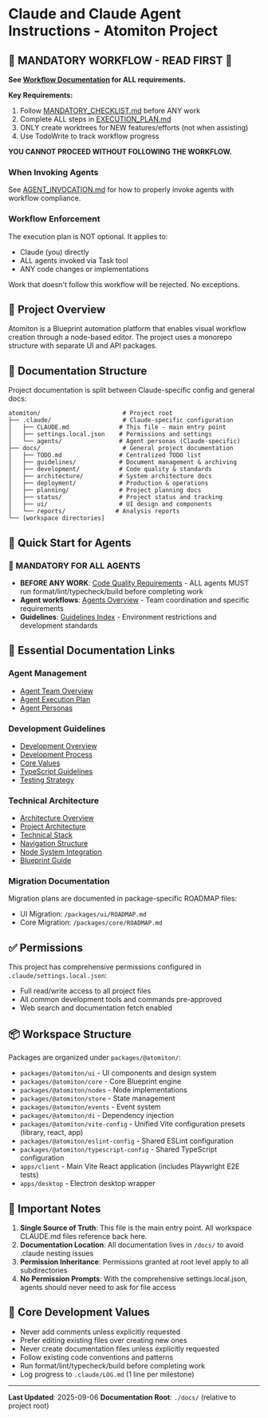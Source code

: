 # Claude and Claude Agent Instructions - Atomiton Project

## 🚨 MANDATORY WORKFLOW - READ FIRST 🚨

**See [Workflow Documentation](./workflow/README.md) for ALL requirements.**

**Key Requirements:**

1. Follow [MANDATORY_CHECKLIST.md](./workflow/MANDATORY_CHECKLIST.md) before ANY work
2. Complete ALL steps in [EXECUTION_PLAN.md](./workflow/EXECUTION_PLAN.md)
3. ONLY create worktrees for NEW features/efforts (not when assisting)
4. Use TodoWrite to track workflow progress

**YOU CANNOT PROCEED WITHOUT FOLLOWING THE WORKFLOW.**

### When Invoking Agents

See [AGENT_INVOCATION.md](./workflow/AGENT_INVOCATION.md) for how to properly invoke agents with workflow compliance.

### Workflow Enforcement

The execution plan is NOT optional. It applies to:

- Claude (you) directly
- ALL agents invoked via Task tool
- ANY code changes or implementations

Work that doesn't follow this workflow will be rejected. No exceptions.

## 🎯 Project Overview

Atomiton is a Blueprint automation platform that enables visual workflow creation through a node-based editor. The project uses a monorepo structure with separate UI and API packages.

## 📁 Documentation Structure

Project documentation is split between Claude-specific config and general docs:

```
atomiton/                       # Project root
├── .claude/                    # Claude-specific configuration
│   ├── CLAUDE.md              # This file - main entry point
│   ├── settings.local.json    # Permissions and settings
│   └── agents/                # Agent personas (Claude-specific)
├── docs/                       # General project documentation
│   ├── TODO.md                # Centralized TODO list
│   ├── guidelines/            # Document management & archiving
│   ├── development/           # Code quality & standards
│   ├── architecture/          # System architecture docs
│   ├── deployment/            # Production & operations
│   ├── planning/              # Project planning docs
│   ├── status/                # Project status and tracking
│   ├── ui/                    # UI design and components
│   └── reports/              # Analysis reports
└── [workspace directories]
```

## 🚀 Quick Start for Agents

### 🚨 MANDATORY FOR ALL AGENTS

- **BEFORE ANY WORK**: [Code Quality Requirements](../docs/development/README.md) - ALL agents MUST run format/lint/typecheck/build before completing work
- **Agent workflows**: [Agents Overview](./agents/README.md) - Team coordination and specific requirements
- **Guidelines**: [Guidelines Index](../docs/guidelines/README.md) - Environment restrictions and development standards

## 🔗 Essential Documentation Links

### Agent Management

- [Agent Team Overview](./agents/README.md)
- [Agent Execution Plan](./agents/coordination/AGENT_EXECUTION_PLAN.md)
- [Agent Personas](./agents/personas/AGENT_PERSONAS.md)

### Development Guidelines

- [Development Overview](../docs/development/README.md)
- [Development Process](../docs/development/archive/PROCESS.md)
- [Core Values](../docs/development/archive/CORE_VALUES.md)
- [TypeScript Guidelines](../docs/development/archive/TYPESCRIPT.md)
- [Testing Strategy](../docs/development/archive/TESTING.md)

### Technical Architecture

- [Architecture Overview](../docs/architecture/README.md)
- [Project Architecture](../docs/architecture/archive/SYSTEM.md)
- [Technical Stack](../docs/architecture/archive/STACK.md)
- [Navigation Structure](../docs/architecture/archive/NAVIGATION.md)
- [Node System Integration](../docs/architecture/archive/INTEGRATION.md)
- [Blueprint Guide](../docs/architecture/archive/BLUEPRINT_GUIDE.md)

### Migration Documentation

Migration plans are documented in package-specific ROADMAP files:

- UI Migration: `/packages/ui/ROADMAP.md`
- Core Migration: `/packages/core/ROADMAP.md`

## ✅ Permissions

This project has comprehensive permissions configured in `.claude/settings.local.json`:

- Full read/write access to all project files
- All common development tools and commands pre-approved
- Web search and documentation fetch enabled

## 📦 Workspace Structure

Packages are organized under `packages/@atomiton/`:

- `packages/@atomiton/ui` - UI components and design system
- `packages/@atomiton/core` - Core Blueprint engine
- `packages/@atomiton/nodes` - Node implementations
- `packages/@atomiton/store` - State management
- `packages/@atomiton/events` - Event system
- `packages/@atomiton/di` - Dependency injection
- `packages/@atomiton/vite-config` - Unified Vite configuration presets (library, react, app)
- `packages/@atomiton/eslint-config` - Shared ESLint configuration
- `packages/@atomiton/typescript-config` - Shared TypeScript configuration
- `apps/client` - Main Vite React application (includes Playwright E2E tests)
- `apps/desktop` - Electron desktop wrapper

## 🔄 Important Notes

1. **Single Source of Truth**: This file is the main entry point. All workspace CLAUDE.md files reference back here.
2. **Documentation Location**: All documentation lives in `/docs/` to avoid .claude nesting issues
3. **Permission Inheritance**: Permissions granted at root level apply to all subdirectories
4. **No Permission Prompts**: With the comprehensive settings.local.json, agents should never need to ask for file access

## 📝 Core Development Values

- Never add comments unless explicitly requested
- Prefer editing existing files over creating new ones
- Never create documentation files unless explicitly requested
- Follow existing code conventions and patterns
- Run format/lint/typecheck/build before completing work
- Log progress to `.claude/LOG.md` (1 line per milestone)

---

**Last Updated**: 2025-09-06
**Documentation Root**: `./docs/` (relative to project root)

